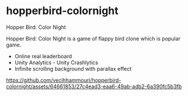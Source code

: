 # hopperbird-colornight
Hopper Bird: Color Night

Hopper Bird: Color Night is a  game of flappy bird clone which is popular game.

- Online real leaderboard
- Unity Analytics - Unity Crashlytics
- Infinite scrolling background with parallax effect


https://github.com/vecihhammouri/hopperbird-colornight/assets/64661853/27c4ead3-eaa6-49ab-adb2-6a390fc5b3fb










